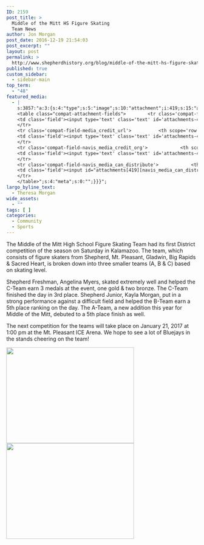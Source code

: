 ```yaml
---
ID: 2159
post_title: >
  Middle of the Mitt HS Figure Skating
  Team News
author: Jon Morgan
post_date: 2016-12-19 21:54:03
post_excerpt: ""
layout: post
permalink: >
  http://www.shepherdhistory.org/blog/middle-of-the-mitt-hs-figure-skating-team-news/
published: true
custom_sidebar:
  - sidebar-main
top_term:
  - "48"
featured_media:
  - |
    s:3857:"a:3:{s:4:"type";s:5:"image";s:10:"attachment";i:419;s:15:"attachment_data";a:33:{s:2:"id";i:419;s:5:"title";s:8:"IMG_2687";s:8:"filename";s:12:"IMG_2687.jpg";s:3:"url";s:95:"http://www.shepherdhistory.org/shepherdjournal/wp-content/uploads/sites/10/2016/12/IMG_2687.jpg";s:4:"link";s:65:"http://www.shepherdhistory.org/shepherdjournal/?attachment_id=419";s:3:"alt";s:0:"";s:6:"author";s:1:"1";s:11:"description";s:0:"";s:7:"caption";s:0:"";s:4:"name";s:8:"img_2687";s:6:"status";s:7:"inherit";s:10:"uploadedTo";i:416;s:4:"date";i:1482184285000;s:8:"modified";i:1482184285000;s:9:"menuOrder";i:0;s:4:"mime";s:10:"image/jpeg";s:4:"type";s:5:"image";s:7:"subtype";s:4:"jpeg";s:4:"icon";s:83:"http://www.shepherdhistory.org/shepherdjournal/wp-includes/images/media/default.png";s:13:"dateFormatted";s:17:"December 19, 2016";s:6:"nonces";a:3:{s:6:"update";s:10:"591f4c0b4d";s:6:"delete";s:10:"d2a688a38a";s:4:"edit";s:10:"42346e22cd";}s:8:"editLink";s:85:"http://www.shepherdhistory.org/shepherdjournal/wp-admin/post.php?post=419&action=edit";s:4:"meta";b:0;s:10:"authorName";s:10:"Jon Morgan";s:14:"uploadedToLink";s:85:"http://www.shepherdhistory.org/shepherdjournal/wp-admin/post.php?post=416&action=edit";s:15:"uploadedToTitle";s:46:"Middle of the Mitt HS Figure Skating team News";s:15:"filesizeInBytes";i:58591;s:21:"filesizeHumanReadable";s:5:"57 KB";s:6:"height";i:384;s:5:"width";i:512;s:11:"orientation";s:9:"landscape";s:5:"sizes";a:3:{s:9:"thumbnail";a:4:{s:6:"height";i:140;s:5:"width";i:140;s:3:"url";s:103:"http://www.shepherdhistory.org/shepherdjournal/wp-content/uploads/sites/10/2016/12/IMG_2687-140x140.jpg";s:11:"orientation";s:9:"landscape";}s:6:"medium";a:4:{s:6:"height";i:252;s:5:"width";i:336;s:3:"url";s:103:"http://www.shepherdhistory.org/shepherdjournal/wp-content/uploads/sites/10/2016/12/IMG_2687-336x252.jpg";s:11:"orientation";s:9:"landscape";}s:4:"full";a:4:{s:3:"url";s:95:"http://www.shepherdhistory.org/shepherdjournal/wp-content/uploads/sites/10/2016/12/IMG_2687.jpg";s:6:"height";i:384;s:5:"width";i:512;s:11:"orientation";s:9:"landscape";}}s:6:"compat";a:2:{s:4:"item";s:1710:"<input type="hidden" name="attachments[419][menu_order]" value="0" /><p class="media-types media-types-required-info">Required fields are marked <span class="required">*</span></p>
    <table class="compat-attachment-fields">		<tr class='compat-field-media_credit'>			<th scope='row' class='label'><label for='attachments-419-media_credit'><span class='alignleft'>Credit</span><br class='clear' /></label></th>
    <td class='field'><input type='text' class='text' id='attachments-419-media_credit' name='attachments[419][media_credit]' value=''  /></td>
    </tr>
    <tr class='compat-field-media_credit_url'>			<th scope='row' class='label'><label for='attachments-419-media_credit_url'><span class='alignleft'>Credit URL</span><br class='clear' /></label></th>
    <td class='field'><input type='text' class='text' id='attachments-419-media_credit_url' name='attachments[419][media_credit_url]' value=''  /></td>
    </tr>
    <tr class='compat-field-navis_media_credit_org'>			<th scope='row' class='label'><label for='attachments-419-navis_media_credit_org'><span class='alignleft'>Organization</span><br class='clear' /></label></th>
    <td class='field'><input type='text' class='text' id='attachments-419-navis_media_credit_org' name='attachments[419][navis_media_credit_org]' value=''  /></td>
    </tr>
    <tr class='compat-field-navis_media_can_distribute'>			<th scope='row' class='label'><label for='attachments-419-navis_media_can_distribute'><span class='alignleft'>Can<br />distribute?</span><br class='clear' /></label></th>
    <td class='field'><input id="attachments[419][navis_media_can_distribute]" name="attachments[419][navis_media_can_distribute]" type="checkbox" value="1"  /></td>
    </tr>
    </table>";s:4:"meta";s:0:"";}}}";
largo_byline_text:
  - Theresa Morgan
wide_assets:
  - ""
tags: [ ]
categories:
  - Community
  - Sports
---
```

The Middle of the Mitt High School Figure Skating Team had its first District competition of the season on Saturday in Kalamazoo. The team, which consists of figure skaters from Shepherd, Mt. Pleasant, Gladwin, Big Rapids &amp; Sacred Heart, is broken down into three smaller teams (A, B &amp; C) based on skating level.

Shepherd Freshman, Angelina Myers, skated extremely well and helped the C-Team earn 3 medals at the event, one gold &amp; two bronze. The C-Team finished the day in 3rd place. Shepherd Junior, Kayla Morgan, put in a strong performance against a difficult field and helped the B-Team earn a 5th place ranking on the day. The A-Team, a new addition this year for Middle of the Mitt, debuted to a 5th place finish as well.

The next competition for the teams will take place on January 21, 2017 at 1:00 pm at the Mt. Pleasant ICE Arena. We hope to see a lot of Bluejays in the stands cheering on the team!

<img class="alignnone size-medium wp-image-418" src="http://www.shepherdhistory.org/wp-content/uploads/sites/10/2016/12/IMG_2703-336x252.jpg" alt="" width="336" height="252" />

<img class="alignnone size-medium wp-image-419" src="http://www.shepherdhistory.org/wp-content/uploads/sites/10/2016/12/IMG_2687-336x252.jpg" alt="" width="336" height="252" />